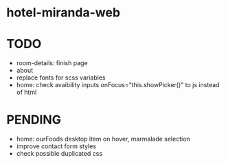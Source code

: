 # hotel-miranda-web

# TODO

- room-details: finish page
- about
- replace fonts for scss variables
- home: check avaibility inputs onFocus="this.showPicker()" to js instead of html

# PENDING

- home: ourFoods desktop item on hover, marmalade selection
- improve contact form styles
- check possible duplicated css